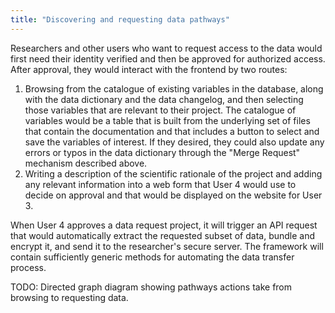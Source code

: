 ```yaml
---
title: "Discovering and requesting data pathways"
---
```


Researchers and other users who want to request access to the data would
first need their identity verified and then be approved for authorized
access. After approval, they would interact with the frontend by two
routes:

1.  Browsing from the catalogue of existing variables in the database,
    along with the data dictionary and the data changelog, and then
    selecting those variables that are relevant to their project. The
    catalogue of variables would be a table that is built from the
    underlying set of files that contain the documentation and that
    includes a button to select and save the variables of interest. If
    they desired, they could also update any errors or typos in the data
    dictionary through the "Merge Request" mechanism described above.
2.  Writing a description of the scientific rationale of the project and
    adding any relevant information into a web form that User 4 would
    use to decide on approval and that would be displayed on the website
    for User 3.

When User 4 approves a data request project, it will trigger an API
request that would automatically extract the requested subset of data,
bundle and encrypt it, and send it to the researcher's secure server.
The framework will contain sufficiently generic methods for automating
the data transfer process.

TODO: Directed graph diagram showing pathways actions take from browsing
to requesting data.
